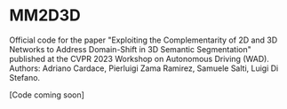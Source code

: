 # MM2D3D
Official code for the paper "Exploiting the Complementarity of 2D and 3D Networks to Address Domain-Shift in 3D Semantic Segmentation" published at the CVPR 2023 Workshop on Autonomous Driving (WAD). 
Authors: Adriano Cardace, Pierluigi Zama Ramirez, Samuele Salti, Luigi Di Stefano.

[Code coming soon]
